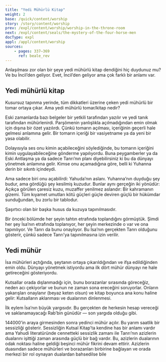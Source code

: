 ```yaml
---
title: "Yedi Mühürlü Kitap"
weight: 2
base: /quick/content/worship
story: /story/content/worship
prev: /expl/content/worship/worship-in-the-throne-room
next: /expl/content/seals/the-mystery-of-the-four-horse-men
docType: expl
appl: /appl/content/worship
sources: 
    - pages: 337–369
      ref: beale_rev
---
```


Anlaşılması zor olan bir şeye yedi mühürlü kitap dendiğini hiç duydunuz mu? Ve bu İncil’den geliyor. Evet, İncil’den geliyor ama çok farklı bir anlamı var.

## Yedi mühürlü kitap

<a name="95a9"></a>
Kusursuz tapınma yerinde, tüm dikkatleri üzerine çeken yedi mühürlü bir tomar ortaya çıkar. Ama yedi mühürlü tomar/kitap nedir?

Eski zamanlarda bazı belgeler bir yetkili tarafından yazılır ve yedi tanık tarafından mühürlenirdi. Parşömenin yanlışlıkla açılmadığından emin olmak için dışına bir özet yazılırdı. Çünkü tomarın açılması, içeriğinin geçerli hale gelmesi anlamına gelir. Bir tomarın içeriği bir vasiyetname ya da yeni bir yasa olabilir.

Dolayısıyla ses onu kimin açabileceğini söylediğinde, bu tomarın içeriğini kimin uygulayabileceğine gönderme yapılıyordu. Buna peygamberler ya da Eski Antlaşma ya da sadece Tanrı’nın planı diyebilirsiniz ki bu da dünyayı yönetmek anlamına gelir. Kimse onu açamadığına göre, belli ki Yuhanna derin bir sıkıntı içindeydi.

Ama sadece biri onu açabilirdi: Yahuda’nın aslanı. Yuhanna’nın duyduğu şey budur, ama gördüğü şey kesilmiş kuzudur. Bunlar aynı gerçeğin iki yönüdür: Açıkça görülen çaresiz kuzu, muzaffer yenilmez aslandır: Bir kahramanın gizemi. Tüm kıyamet umutları kötü güçleri güçle deviren güçlü bir hükümdar sunduğundan, bu zorlu bir tablodur.

Şaşırtıcı olan bir başka husus da kuzuya tapınılmasıdır.

Bir önceki bölümde her şeyin tahtın etrafında toplandığını görmüştük. Şimdi her şey İsa’nın etrafında toplanıyor, her şeyin merkezinde o var ve ona tapınılıyor. Ve Tanrı da bunu onaylıyor. Bu İsa’nın gerçekten Tanrı olduğunu gösterir, çünkü sadece Tanrı’ya tapınılmasına izin verilir.

## Yedi mühür

<a name="308c"></a>
İsa mühürleri açtığında, şeytanın ortaya çıkarıldığından ve ifşa edildiğinden emin oldu. Dünyayı yönetmek istiyordu ama ilk dört mühür dünyayı ne hale getireceğini gösteriyordu.

Kutsallar orada dışlanmadığı için, bunu borazanlar sırasında göreceğiz, neden acı çekiyorlar ve bunun ne zaman sona ereceğini soruyorlar. Onların yakarışları onaylanır (beyaz keten olsun) ve kitap boyunca ana konu haline gelir: Kutsalların aklanması ve dualarının dinlenmesi.

İlk eylem İsa’nın büyük yargısıdır. Bu gerçekten de herkesin hesap vereceği ve saklanamayacağı Rab’bin günüdür — son yargıda olduğu gibi.

144000'in araya girmesinden sonra yedinci mühür açılır. Bu yarım saatlik bir sessizliği gösterir. Sessizliğin Kutsal Kitap’ta kendine has bir anlamı vardır ama Yahudi literatüründe cennetteki sessizlik zamanı ile Tanrı’nın azizlerin dualarını işittiği zaman arasında güçlü bir bağ vardır. Bu, azizlerin dualarının odak noktası haline geldiği beşinci mühür fikrini devam ettirir. Azizlerin duasından sadece mühürleri ve borazanları birbirine bağlayan ve orada merkezi bir rol oynayan dualardan bahsedilse bile

